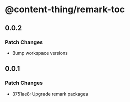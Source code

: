 # @content-thing/remark-toc

## 0.0.2

### Patch Changes

- Bump workspace versions

## 0.0.1

### Patch Changes

- 3751ae8: Upgrade remark packages
